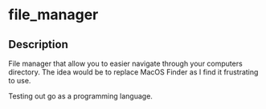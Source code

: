 # file_manager

## Description

File manager that allow you to easier navigate through your computers directory.
The idea would be to replace MacOS Finder as I find it frustrating to use.

Testing out go as a programming language.
